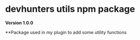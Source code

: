 # devhunters utils npm package
**Version 1.0.0**

**Package used in my plugin to add some utility functions
